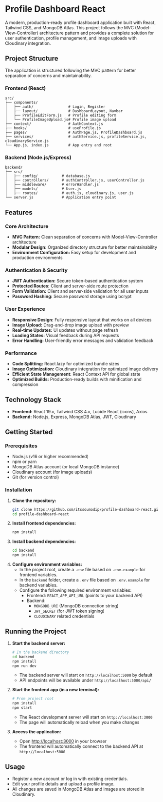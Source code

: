 
# Profile Dashboard React

A modern, production-ready profile dashboard application built with React, Tailwind CSS, and MongoDB Atlas. This project follows the MVC (Model-View-Controller) architecture pattern and provides a complete solution for user authentication, profile management, and image uploads with Cloudinary integration.

## Project Structure

The application is structured following the MVC pattern for better separation of concerns and maintainability.




### Frontend (React)
```
src/
├── components/
│   ├── auth/                # Login, Register
│   ├── layout/              # DashboardLayout, Navbar
│   ├── ProfileEditForm.js   # Profile editing form
│   └── ProfileImageUpload.js# Profile image upload
├── context/                 # AuthContext.js
├── hooks/                   # useProfile.js
├── pages/                   # AuthPage.js, ProfileDashboard.js
├── services/                # authService.js, profileService.js, cloudinaryService.js
└── App.js, index.js         # App entry and root
```



### Backend (Node.js/Express)
```
backend/
├── src/
│   ├── config/           # database.js
│   ├── controllers/      # authController.js, userController.js
│   ├── middleware/       # errorHandler.js
│   ├── models/           # User.js
│   ├── routes/           # auth.js, cloudinary.js, user.js
└── server.js             # Application entry point
```

## Features

### Core Architecture
- **MVC Pattern:** Clean separation of concerns with Model-View-Controller architecture
- **Modular Design:** Organized directory structure for better maintainability
- **Environment Configuration:** Easy setup for development and production environments

### Authentication & Security
- **JWT Authentication:** Secure token-based authentication system
- **Protected Routes:** Client and server-side route protection
- **Form Validation:** Client and server-side validation for all user inputs
- **Password Hashing:** Secure password storage using bcrypt

### User Experience
- **Responsive Design:** Fully responsive layout that works on all devices
- **Image Upload:** Drag-and-drop image upload with preview
- **Real-time Updates:** UI updates without page refresh
- **Loading States:** Visual feedback during API requests
- **Error Handling:** User-friendly error messages and validation feedback

### Performance
- **Code Splitting:** React.lazy for optimized bundle sizes
- **Image Optimization:** Cloudinary integration for optimized image delivery
- **Efficient State Management:** React Context API for global state
- **Optimized Builds:** Production-ready builds with minification and compression

## Technology Stack
- **Frontend:** React 19.x, Tailwind CSS 4.x, Lucide React (icons), Axios
- **Backend:** Node.js, Express, MongoDB Atlas, JWT, Cloudinary

## Getting Started

### Prerequisites
- Node.js (v16 or higher recommended)
- npm or yarn
- MongoDB Atlas account (or local MongoDB instance)
- Cloudinary account (for image uploads)
- Git (for version control)

### Installation
1. **Clone the repository:**
   ```sh
   git clone https://github.com/itssoumodip/profile-dashboard-react.git
   cd profile-dashboard-react
   ```
2. **Install frontend dependencies:**
   ```sh
   npm install
   ```
3. **Install backend dependencies:**
   ```sh
   cd backend
   npm install
   ```
4. **Configure environment variables:**
   - In the project root, create a `.env` file based on `.env.example` for frontend variables.
   - In the `backend` folder, create a `.env` file based on `.env.example` for backend variables.
   - Configure the following required environment variables:
     - Frontend: `REACT_APP_API_URL` (points to your backend API)
     - Backend: 
       - `MONGODB_URI` (MongoDB connection string)
       - `JWT_SECRET` (for JWT token signing)
       - `CLOUDINARY` related credentials

## Running the Project

1. **Start the backend server:**
   ```sh
   # In the backend directory
   cd backend
   npm install
   npm run dev
   ```
   - The backend server will start on `http://localhost:5000` by default
   - API endpoints will be available under `http://localhost:5000/api/`

2. **Start the frontend app (in a new terminal):**
   ```sh
   # From project root
   npm install
   npm start
   ```
   - The React development server will start on `http://localhost:3000`
   - The page will automatically reload when you make changes

3. **Access the application:**
   - Open [http://localhost:3000](http://localhost:3000) in your browser
   - The frontend will automatically connect to the backend API at `http://localhost:5000`

## Usage
- Register a new account or log in with existing credentials.
- Edit your profile details and upload a profile image.
- All changes are saved in MongoDB Atlas and images are stored in Cloudinary.


